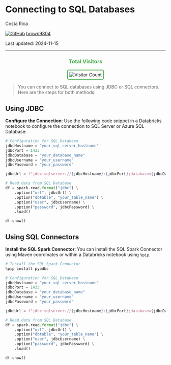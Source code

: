 # Connecting to SQL Databases

Costa Rica

[![GitHub](https://img.shields.io/badge/--181717?logo=github&logoColor=ffffff)](https://github.com/)
[brown9804](https://github.com/brown9804)

Last updated: 2024-11-15

----------

<div align="center">
  <h3 style="color: #4CAF50;">Total Visitors</h3>
  <img src="https://profile-counter.glitch.me/brown9804/count.svg" alt="Visitor Count" style="border: 2px solid #4CAF50; border-radius: 5px; padding: 5px;"/>
</div>

> You can connect to SQL databases using JDBC or SQL connectors. Here are the steps for both methods:

## **Using JDBC**

**Configure the Connection**: Use the following code snippet in a Databricks notebook to configure the connection to SQL Server or Azure SQL Database:

```python
# Configuration for SQL Database
jdbcHostname = "your_sql_server_hostname"
jdbcPort = 1433
jdbcDatabase = "your_database_name"
jdbcUsername = "your_username"
jdbcPassword = "your_password"

jdbcUrl = f"jdbc:sqlserver://{jdbcHostname}:{jdbcPort};database={jdbcDatabase}"

# Read data from SQL Database
df = spark.read.format("jdbc") \
    .option("url", jdbcUrl) \
    .option("dbtable", "your_table_name") \
    .option("user", jdbcUsername) \
    .option("password", jdbcPassword) \
    .load()

df.show()
```

## **Using SQL Connectors**

**Install the SQL Spark Connector**: You can install the SQL Spark Connector using Maven coordinates or within a Databricks notebook using `%pip`.

```python
# Install the SQL Spark Connector
%pip install pyodbc

# Configuration for SQL Database
jdbcHostname = "your_sql_server_hostname"
jdbcPort = 1433
jdbcDatabase = "your_database_name"
jdbcUsername = "your_username"
jdbcPassword = "your_password"

jdbcUrl = f"jdbc:sqlserver://{jdbcHostname}:{jdbcPort};database={jdbcDatabase}"

# Read data from SQL Database
df = spark.read.format("jdbc") \
    .option("url", jdbcUrl) \
    .option("dbtable", "your_table_name") \
    .option("user", jdbcUsername) \
    .option("password", jdbcPassword) \
    .load()

df.show()
```
